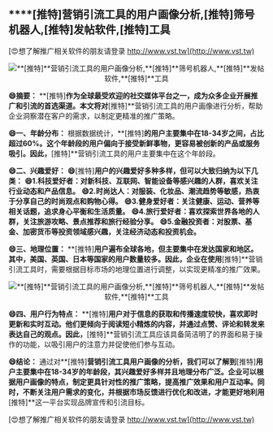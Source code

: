 ## ****[推特]**营销引流工具的用户画像分析,**[推特]**筛号机器人,**[推特]**发帖软件,**[推特]**工具**

[😍想了解推广相关软件的朋友请登录 http://www.vst.tw](http://www.vst.tw)

 <center><img src="https://vst.tw/MP4/tuiguang/png/3.png" alt="**[推特]**营销引流工具的用户画像分析,**[推特]**筛号机器人,**[推特]**发帖软件,**[推特]**工具"></center>

**😄摘要：**
**[推特]**作为全球最受欢迎的社交媒体平台之一，成为众多企业开展推广和引流的首选渠道。本文将对**[推特]**营销引流工具的用户画像进行分析，帮助企业洞察潜在客户的需求，以制定更精准的推广策略。

**😄一、年龄分布：**
根据数据统计，**[推特]**的用户主要集中在18-34岁之间，占比超过60%。这个年龄段的用户偏向于接受新鲜事物，更容易被创新的产品或服务吸引。因此，**[推特]**营销引流工具的用户主要集中在这个年龄段。

**😄二、兴趣爱好：**
**😄**[推特]**用户的兴趣爱好多种多样，但可以大致归纳为以下几类：**
**😄1.科技爱好者：对新科技、互联网、智能设备等感兴趣的人群，喜欢关注行业动态和产品信息。**
**😄2.时尚达人：对服装、化妆品、潮流趋势等敏感，热衷于分享自己的时尚观点和购物心得。**
**😄3.健身爱好者：关注健康、运动、营养等相关话题，追求身心平衡和生活质量。**
**😄4.旅行爱好者：喜欢探索世界各地的人群，关注旅游攻略、景点推荐和旅行经验分享。**
**😄5.金融投资者：对股票、基金、加密货币等投资领域感兴趣，关注经济动态和投资机会。**

**😄三、地理位置：**
**[推特]**用户遍布全球各地，但主要集中在发达国家和地区。其中，美国、英国、日本等国家的用户数量较多。因此，企业在使用**[推特]**营销引流工具时，需要根据目标市场的地理位置进行调整，以实现更精准的推广效果。

 <center><img src="https://vst.tw/MP4/tuiguang/png/4.png" alt="**[推特]**营销引流工具的用户画像分析,**[推特]**筛号机器人,**[推特]**发帖软件,**[推特]**工具"></center>

**😄四、用户行为特点：**
**[推特]**用户对于信息的获取和传播速度较快，喜欢即时更新和实时互动。他们更倾向于阅读短小精炼的内容，并通过点赞、评论和转发来表达自己的观点。因此，**[推特]**营销引流工具应该具备简洁明了的界面和易于操作的功能，以吸引用户的注意力并促使他们参与互动。

**😄结论：**
通过对**[推特]**营销引流工具用户画像的分析，我们可以了解到**[推特]**用户主要集中在18-34岁的年龄段，其兴趣爱好多样并且地理分布广泛。企业可以根据用户画像的特点，制定更具针对性的推广策略，提高推广效果和用户互动率。同时，不断关注用户需求的变化，并根据市场反馈进行优化和改进，才能更好地利用**[推特]**这一平台实现品牌宣传和引流目标。

[😍想了解推广相关软件的朋友请登录 http://www.vst.tw](http://www.vst.tw)



